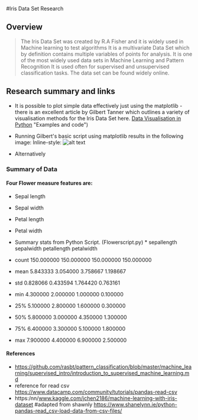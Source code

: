 #Iris Data Set Research

## Overview

>The Iris Data Set was created by R.A Fisher and it is widely used in Machine learning to test algorithms
>It is a multivariate Data Set which by definition contains multiple variables of points for analysis. 
>It is one of the most widely used data sets in Machine Learning and Pattern Recognition 
>It is used often for supervised and unsupervised classification tasks. The data set can be found widely online. 

## Research summary and links 

* It is possible to plot simple data effectively just using the matplotlib - there is an excellent article by Gilbert Tanner which outlines a variety of visualisation methods for the Iris Data Set here. [Data Visualisation in Python](https://towardsdatascience.com/introduction-to-data-visualization-in-python-89a54c97fbed) "Examples and code")

* Running Gilbert's basic script using matplotlib results in the following image: Inline-style: 
![alt text](https://cdn-images-1.medium.com/max/800/1*wHJsVsCZsIN2mvYOGhIcCA.png "Gilbert Tanner Matplot example")

* Alternatively 

### Summary of Data

#### Four Flower measure features are:

* Sepal length

* Sepal width

* Petal length

* Petal width

* Summary stats from Python Script. (Flowerscript.py)
        * sepallength  sepalwidth  petallength  petalwidth
* count   150.000000  150.000000   150.000000  150.000000
* mean      5.843333    3.054000     3.758667    1.198667
* std       0.828066    0.433594     1.764420    0.763161
* min       4.300000    2.000000     1.000000    0.100000
* 25%       5.100000    2.800000     1.600000    0.300000
* 50%       5.800000    3.000000     4.350000    1.300000
* 75%       6.400000    3.300000     5.100000    1.800000
* max       7.900000    4.400000     6.900000    2.500000


#### References 

* https://github.com/rasbt/pattern_classification/blob/master/machine_learning/supervised_intro/introduction_to_supervised_machine_learning.md
* reference for read csv https://www.datacamp.com/community/tutorials/pandas-read-csv
* https:/nn/www.kaggle.com/jchen2186/machine-learning-with-iris-dataset
     #adapted from shawnly https://www.shanelynn.ie/python-pandas-read_csv-load-data-from-csv-files/

